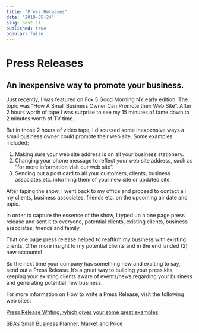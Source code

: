 ```yaml
---
title: "Press Releases"
date: "2019-05-24"
slug: post-11
published: true
popular: false
---
```

<!-- markdownlint-disable MD033 -->

# Press Releases
## An inexpensive way to promote your business.
Just recently, I was featured on Fox 5 Good Morning NY early edition.  The topic was “How A Small Business Owner Can Promote their Web Site”.  After 2 hours worth of tape I was surprise to see my 15 minutes of fame down to 2 minutes worth of TV time.

But in those 2 hours of video tape,  I discussed some inexpensive ways a small business owner could promote their web site.  Some examples included;

1. Making sure your web site address is on all your business stationery.
2. Changing your phone message to reflect your web site address, such as “for more information visit our web site”.
3. Sending out a post card to all your customers, clients, business associates etc.  informing  them of your new site or updated site.

After taping the show, I went back to my office and proceed to contact all my clients, business associates, friends etc. on the upcoming air date and topic.

In order to capture the essence of the show, I typed up a one page press release and sent it to everyone, potential clients, existing clients, business associates, friends and family.

That one page press release helped to reaffirm my business with existing clients. Offer more insight to my potential clients and in the end landed (2) new accounts!

So the next time your company has something new and exciting to say, send out a Press Release.  It’s a great way to building your press kits, keeping your existing clients aware of events/news regarding your business and generating potential new business.

For more information on How to write a Press Release, visit the following web sites:

[Press Release Writing, which gives your some great examples](https://www.ereleases.com/)

[SBA’s Small Business Planner, Market and Price](https://www.ereleases.com/)